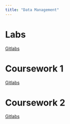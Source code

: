```yaml
---
title: "Data Management"
---
```


# Labs

[Gitlabs](https://git.soton.ac.uk/ik1g19/comp1204-labs)

# Coursework 1

[Gitlabs](https://git.soton.ac.uk/ik1g19/comp1204-ik1g19-cwk1)

# Coursework 2

[Gitlabs](https://git.soton.ac.uk/ik1g19/comp-1204-cwk2)